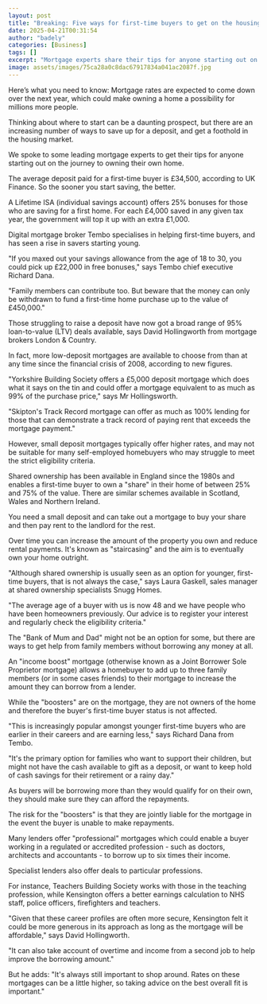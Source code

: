 ```yaml
---
layout: post
title: "Breaking: Five ways for first-time buyers to get on the housing ladder"
date: 2025-04-21T00:31:54
author: "badely"
categories: [Business]
tags: []
excerpt: "Mortgage experts share their tips for anyone starting out on the journey to owning their own home."
image: assets/images/75ca28a0c8dac67917834a041ac2087f.jpg
---
```


Here’s what you need to know: Mortgage rates are expected to come down over the next year, which could make owning a home a possibility for millions more people.

Thinking about where to start can be a daunting prospect, but there are an increasing number of ways to save up for a deposit, and get a foothold in the housing market. 

We spoke to some leading mortgage experts to get their tips for anyone starting out on the journey to owning their own home.

The average deposit paid for a first-time buyer is £34,500, according to UK Finance. So the sooner you start saving, the better.

A Lifetime ISA (individual savings account) offers 25% bonuses for those who are saving for a first home. For each £4,000 saved in any given tax year, the government will top it up with an extra £1,000.

Digital mortgage broker Tembo specialises in helping first-time buyers, and has seen a rise in savers starting young.

"If you maxed out your savings allowance from the age of 18 to 30, you could pick up £22,000 in free bonuses," says Tembo chief executive Richard Dana.

"Family members can contribute too. But beware that the money can only be withdrawn to fund a first-time home purchase up to the value of £450,000."

Those struggling to raise a deposit have now got a broad range of 95% loan-to-value (LTV) deals available, says David Hollingworth from mortgage brokers London & Country.

In fact, more low-deposit mortgages are available to choose from than at any time since the financial crisis of 2008, according to new figures.

"Yorkshire Building Society offers a £5,000 deposit mortgage which does what it says on the tin and could offer a mortgage equivalent to as much as 99% of the purchase price," says Mr Hollingsworth.

"Skipton's Track Record mortgage can offer as much as 100% lending for those that can demonstrate a track record of paying rent that exceeds the mortgage payment."

However, small deposit mortgages typically offer higher rates, and may not be suitable for many self-employed homebuyers who may struggle to meet the strict eligibility criteria.

Shared ownership has been available in England since the 1980s and enables a first-time buyer to own a "share" in their home of between 25% and 75% of the value. There are similar schemes available in Scotland, Wales and Northern Ireland.

You need a small deposit and can take out a mortgage to buy your share and then pay rent to the landlord for the rest.

Over time you can increase the amount of the property you own and reduce rental payments. It's known as "staircasing" and the aim is to eventually own your home outright.

"Although shared ownership is usually seen as an option for younger, first-time buyers, that is not always the case," says Laura Gaskell, sales manager at shared ownership specialists Snugg Homes.

"The average age of a buyer with us is now 48 and we have people who have been homeowners previously. Our advice is to register your interest and regularly check the eligibility criteria."

The "Bank of Mum and Dad" might not be an option for some, but there are ways to get help from family members without borrowing any money at all.

An "income boost" mortgage (otherwise known as a Joint Borrower Sole Proprietor mortgage) allows a homebuyer to add up to three family members (or in some cases friends) to their mortgage to increase the amount they can borrow from a lender.

While the "boosters" are on the mortgage, they are not owners of the home and therefore the buyer's first-time buyer status is not affected.

"This is increasingly popular amongst younger first-time buyers who are earlier in their careers and are earning less," says Richard Dana from Tembo.

"It's the primary option for families who want to support their children, but might not have the cash available to gift as a deposit, or want to keep hold of cash savings for their retirement or a rainy day."

As buyers will be borrowing more than they would qualify for on their own, they should make sure they can afford the repayments. 

The risk for the "boosters" is that they are jointly liable for the mortgage in the event the buyer is unable to make repayments.

Many lenders offer "professional" mortgages which could enable a buyer working in a regulated or accredited profession - such as doctors, architects and accountants - to borrow up to six times their income.

Specialist lenders also offer deals to particular professions. 

For instance, Teachers Building Society works with those in the teaching profession, while Kensington offers a better earnings calculation to NHS staff, police officers, firefighters and teachers.

"Given that these career profiles are often more secure, Kensington felt it could be more generous in its approach as long as the mortgage will be affordable," says David Hollingworth.

"It can also take account of overtime and income from a second job to help improve the borrowing amount."

But he adds: "It's always still important to shop around. Rates on these mortgages can be a little higher, so taking advice on the best overall fit is important."

